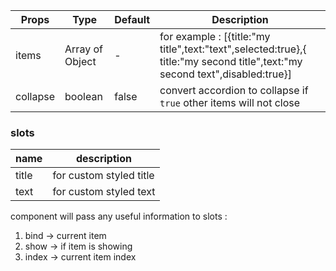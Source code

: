 | Props | Type | Default | Description |
| ------------ | ------------ | ------------ | ------------ |
| items | Array of Object | - | for example : [{title:"my title",text:"text",selected:true},{ title:"my second title",text:"my second text",disabled:true}] |
| collapse | boolean | false | convert accordion to collapse if `true` other items will not close |



### slots
| name | description
| ------------ | ------------ |
| title | for custom styled title|
| text | for custom styled text|

component will pass any useful information to slots : 
 1. bind  -> current item
 2. show  -> if item is showing
 3. index -> current item index

